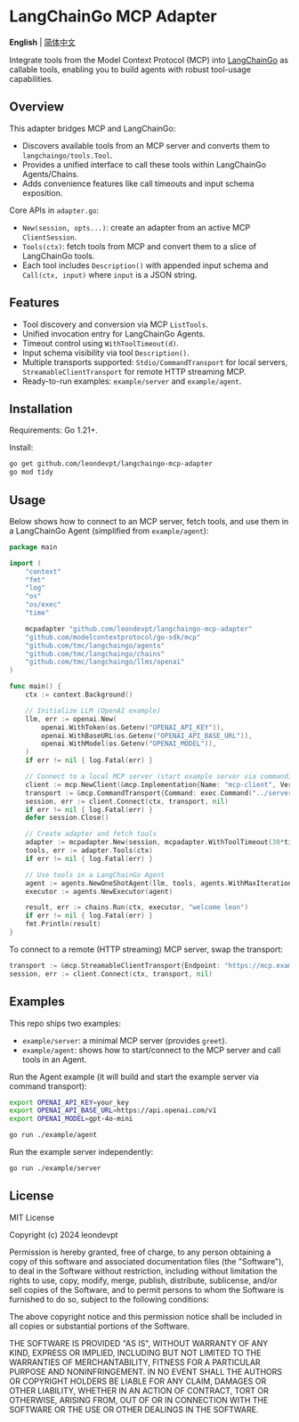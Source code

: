 # LangChainGo MCP Adapter

**English** | [简体中文](README.zh-CN.md)

Integrate tools from the Model Context Protocol (MCP) into [LangChainGo](https://github.com/tmc/langchaingo) as callable tools, enabling you to build agents with robust tool-usage capabilities.

## Overview

This adapter bridges MCP and LangChainGo:
- Discovers available tools from an MCP server and converts them to `langchaingo/tools.Tool`.
- Provides a unified interface to call these tools within LangChainGo Agents/Chains.
- Adds convenience features like call timeouts and input schema exposition.

Core APIs in `adapter.go`:
- `New(session, opts...)`: create an adapter from an active MCP `ClientSession`.
- `Tools(ctx)`: fetch tools from MCP and convert them to a slice of LangChainGo tools.
- Each tool includes `Description()` with appended input schema and `Call(ctx, input)` where `input` is a JSON string.

## Features

- Tool discovery and conversion via MCP `ListTools`.
- Unified invocation entry for LangChainGo Agents.
- Timeout control using `WithToolTimeout(d)`.
- Input schema visibility via tool `Description()`.
- Multiple transports supported: `Stdio/CommandTransport` for local servers, `StreamableClientTransport` for remote HTTP streaming MCP.
- Ready-to-run examples: `example/server` and `example/agent`.

## Installation

Requirements: Go 1.21+.

Install:

```bash
go get github.com/leondevpt/langchaingo-mcp-adapter
go mod tidy
```

## Usage

Below shows how to connect to an MCP server, fetch tools, and use them in a LangChainGo Agent (simplified from `example/agent`):

```go
package main

import (
    "context"
    "fmt"
    "log"
    "os"
    "os/exec"
    "time"

    mcpadapter "github.com/leondevpt/langchaingo-mcp-adapter"
    "github.com/modelcontextprotocol/go-sdk/mcp"
    "github.com/tmc/langchaingo/agents"
    "github.com/tmc/langchaingo/chains"
    "github.com/tmc/langchaingo/llms/openai"
)

func main() {
    ctx := context.Background()

    // Initialize LLM (OpenAI example)
    llm, err := openai.New(
        openai.WithToken(os.Getenv("OPENAI_API_KEY")),
        openai.WithBaseURL(os.Getenv("OPENAI_API_BASE_URL")),
        openai.WithModel(os.Getenv("OPENAI_MODEL")),
    )
    if err != nil { log.Fatal(err) }

    // Connect to a local MCP server (start example server via command)
    client := mcp.NewClient(&mcp.Implementation{Name: "mcp-client", Version: "v1.0.0"}, nil)
    transport := &mcp.CommandTransport{Command: exec.Command("../server/mcp-server")}
    session, err := client.Connect(ctx, transport, nil)
    if err != nil { log.Fatal(err) }
    defer session.Close()

    // Create adapter and fetch tools
    adapter := mcpadapter.New(session, mcpadapter.WithToolTimeout(30*time.Second))
    tools, err := adapter.Tools(ctx)
    if err != nil { log.Fatal(err) }

    // Use tools in a LangChainGo Agent
    agent := agents.NewOneShotAgent(llm, tools, agents.WithMaxIterations(3))
    executor := agents.NewExecutor(agent)

    result, err := chains.Run(ctx, executor, "welcome leon")
    if err != nil { log.Fatal(err) }
    fmt.Println(result)
}
```

To connect to a remote (HTTP streaming) MCP server, swap the transport:

```go
transport := &mcp.StreamableClientTransport{Endpoint: "https://mcp.example.com/mcp?key=YOUR_KEY"}
session, err := client.Connect(ctx, transport, nil)
```

## Examples

This repo ships two examples:

- `example/server`: a minimal MCP server (provides `greet`).
- `example/agent`: shows how to start/connect to the MCP server and call tools in an Agent.

Run the Agent example (it will build and start the example server via command transport):

```bash
export OPENAI_API_KEY=your_key
export OPENAI_API_BASE_URL=https://api.openai.com/v1
export OPENAI_MODEL=gpt-4o-mini

go run ./example/agent
```

Run the example server independently:

```bash
go run ./example/server
```

## License

MIT License

Copyright (c) 2024 leondevpt

Permission is hereby granted, free of charge, to any person obtaining a copy
of this software and associated documentation files (the "Software"), to deal
in the Software without restriction, including without limitation the rights
to use, copy, modify, merge, publish, distribute, sublicense, and/or sell
copies of the Software, and to permit persons to whom the Software is
furnished to do so, subject to the following conditions:

The above copyright notice and this permission notice shall be included in all
copies or substantial portions of the Software.

THE SOFTWARE IS PROVIDED "AS IS", WITHOUT WARRANTY OF ANY KIND, EXPRESS OR
IMPLIED, INCLUDING BUT NOT LIMITED TO THE WARRANTIES OF MERCHANTABILITY,
FITNESS FOR A PARTICULAR PURPOSE AND NONINFRINGEMENT. IN NO EVENT SHALL THE
AUTHORS OR COPYRIGHT HOLDERS BE LIABLE FOR ANY CLAIM, DAMAGES OR OTHER
LIABILITY, WHETHER IN AN ACTION OF CONTRACT, TORT OR OTHERWISE, ARISING FROM,
OUT OF OR IN CONNECTION WITH THE SOFTWARE OR THE USE OR OTHER DEALINGS IN THE
SOFTWARE.